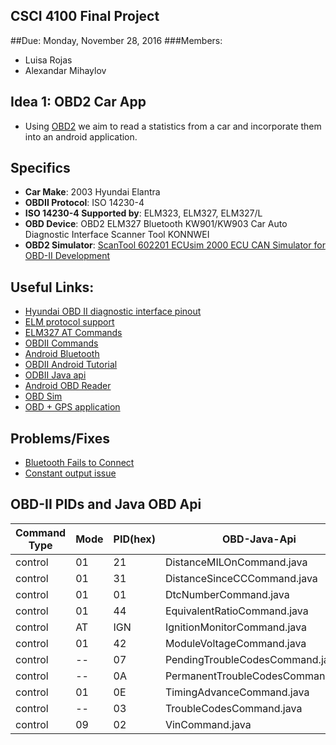 CSCI 4100 Final Project
-----------------------------

##Due: Monday, November 28, 2016
###Members:
* Luisa Rojas
* Alexandar Mihaylov

Idea 1: OBD2 Car App
-----------------------------
* Using [OBD2](https://en.wikipedia.org/wiki/On-board_diagnostics#OBD-II) we aim to read a statistics from a car and incorporate them into an android application.

Specifics
-----------------------------
* **Car Make**: 2003 Hyundai Elantra
* **OBDII Protocol**: ISO 14230-4 
* **ISO 14230-4 Supported by**: ELM323, ELM327, ELM327/L
* **OBD Device**: OBD2 ELM327 Bluetooth KW901/KW903 Car Auto Diagnostic Interface Scanner Tool KONNWEI
* **OBD2 Simulator**: [ScanTool 602201 ECUsim 2000 ECU CAN Simulator for OBD-II Development](https://www.amazon.com/ScanTool-602201-ECUsim-Simulator-Development/dp/B008NAH6WE)

Useful Links:
-----------------------------
* [Hyundai OBD II diagnostic interface pinout](http://pinoutsguide.com/CarElectronics/hyundai_obd_2_pinout.shtml)
* [ELM protocol support](https://www.elmelectronics.com/products/ics/obd/)
* [ELM327 AT Commands](https://www.sparkfun.com/datasheets/Widgets/ELM327_AT_Commands.pdf)
* [OBDII Commands](https://en.wikipedia.org/wiki/OBD-II_PIDs)
* [Android Bluetooth](https://developer.android.com/guide/topics/connectivity/bluetooth.html)
* [OBDII Android Tutorial](http://blog.lemberg.co.uk/how-guide-obdii-reader-app-development)
* [ODBII Java api](https://github.com/pires/obd-java-api)
* [Android OBD Reader](https://github.com/pires/android-obd-reader)
* [OBD Sim](http://icculus.org/obdgpslogger/obdsim.html)
* [OBD + GPS application](http://icculus.org/obdgpslogger/)


Problems/Fixes
-----------------------------
* [Bluetooth Fails to Connect](http://stackoverflow.com/questions/18657427/ioexception-read-failed-socket-might-closed-bluetooth-on-android-4-3/18786701details)
* [Constant output issue](https://github.com/pires/obd-java-api/issues/98)

OBD-II PIDs and Java OBD Api
--------------------------------




Command Type | Mode | PID(hex) | OBD-Java-Api | Definition
-------------|------|----------|--------------|-----------
control | 01 | 21 | DistanceMILOnCommand.java | N/A
control | 01 | 31 | DistanceSinceCCCommand.java | N/A
control | 01 | 01 | DtcNumberCommand.java | N/A
control | 01 | 44 | EquivalentRatioCommand.java | N/A
control | AT | IGN | IgnitionMonitorCommand.java | N/A
control | 01 | 42 | ModuleVoltageCommand.java | N/A
control | -- | 07 | PendingTroubleCodesCommand.java | N/A
control | -- | 0A | PermanentTroubleCodesCommand.java | N/A
control | 01 | 0E | TimingAdvanceCommand.java | N/A
control | -- | 03 | TroubleCodesCommand.java | N/A
control | 09 | 02 | VinCommand.java | N/A
